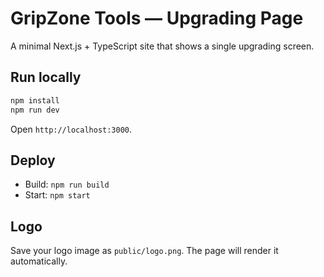 # GripZone Tools — Upgrading Page

A minimal Next.js + TypeScript site that shows a single upgrading screen.

## Run locally

```bash
npm install
npm run dev
```
Open `http://localhost:3000`.

## Deploy

- Build: `npm run build`
- Start: `npm start`

## Logo

Save your logo image as `public/logo.png`. The page will render it automatically.
